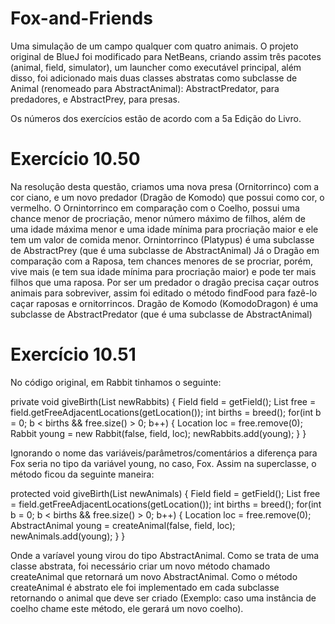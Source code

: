 # Fox-and-Friends
Uma simulação de um campo qualquer com quatro animais. O projeto original de BlueJ foi modificado para NetBeans, criando assim três pacotes (animal, field, simulator), um launcher como executável principal, além disso, foi adicionado mais duas classes abstratas como subclasse de Animal (renomeado para AbstractAnimal): AbstractPredator, para predadores, e AbstractPrey, para presas.

Os números dos exercícios estão de acordo com a 5a Edição do Livro.

# Exercício 10.50
Na resolução desta questão, criamos uma nova presa (Ornitorrinco) com a cor ciano, e um novo predador (Dragão de Komodo) que possui como cor, o vermelho. 
O Ornintorrinco em comparação com o Coelho, possui uma chance menor de procriação, menor número máximo de filhos, além de uma idade máxima menor e uma idade mínima para procriação maior e ele tem um valor de comida menor. Ornintorrinco (Platypus) é uma subclasse de AbstractPrey (que é uma subclasse de AbstractAnimal)
Já o Dragão em comparação com a Raposa, tem chances menores de se procriar, porém, vive mais (e tem sua idade mínima para procriação maior) e pode ter mais filhos que uma raposa. Por ser um predador o dragão precisa caçar outros animais para sobreviver, assim foi editado o método findFood para fazê-lo caçar raposas e ornitorrincos. Dragão de Komodo (KomodoDragon) é uma subclasse de AbstractPredator (que é uma subclasse de AbstractAnimal)

# Exercício 10.51 
No código original, em Rabbit tinhamos o seguinte:

private void giveBirth(List<Animal> newRabbits)
    {
        Field field = getField();
        List<Location> free = field.getFreeAdjacentLocations(getLocation());
        int births = breed();
        for(int b = 0; b < births && free.size() > 0; b++) {
            Location loc = free.remove(0);
            Rabbit young = new Rabbit(false, field, loc);
            newRabbits.add(young);
        }
    }

Ignorando o nome das variáveis/parâmetros/comentários a diferença para Fox seria no tipo da variável young, no caso, Fox. Assim na superclasse, o método ficou da seguinte maneira:

protected void giveBirth(List<AbstractAnimal> newAnimals)
    {
        Field field = getField();
        List<Location> free = field.getFreeAdjacentLocations(getLocation());
        int births = breed();
        for(int b = 0; b < births && free.size() > 0; b++) {
            Location loc = free.remove(0);
            AbstractAnimal young = createAnimal(false, field, loc);
            newAnimals.add(young);
        }
    }
  
  Onde a varíavel young virou do tipo AbstractAnimal. Como se trata de uma classe abstrata, foi necessário criar um novo método chamado createAnimal que retornará um novo AbstractAnimal. Como o método createAnimal é abstrato ele foi implementado em cada subclasse retornando o animal que deve ser criado (Exemplo: caso uma instância de coelho chame este método, ele gerará um novo coelho).

